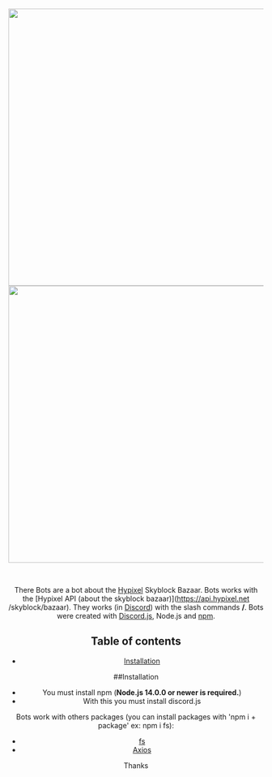 <div align="center">
  <br />
  <p>
    <a href="https://discord.com"><img src="http://dechire.t.free.fr/img/discord/discord.gif" width="546" /></a>
    <a href="https://hypixel.net/"><img src="http://dechire.t.free.fr/img/hypixel/hypixel.png" width="546" /></a>
  </p>
  <br />
 <div/> 
  
  There Bots are a bot about the [Hypixel](https://hypixel.net/) Skyblock Bazaar. Bots works with the [Hypixel API (about the skyblock bazaar)](https://api.hypixel.net    /skyblock/bazaar). They works (in [Discord](https://discord.com)) with the slash commands **/**. Bots were created with [Discord.js](https://discord.js.org/), Node.js and [npm](https://www.npmjs.com/).
  
## Table of contents

- [Installation](#installation)
  
##Installation
  
  - You must install npm (**Node.js 14.0.0 or newer is required.**)
  - With this you must install discord.js
  
  Bots work with others packages (you can install packages with 'npm i + package' ex: npm i fs):
  - [fs](https://www.npmjs.com/package/fs)
  - [Axios](https://www.npmjs.com/package/axios)
  
Thanks
